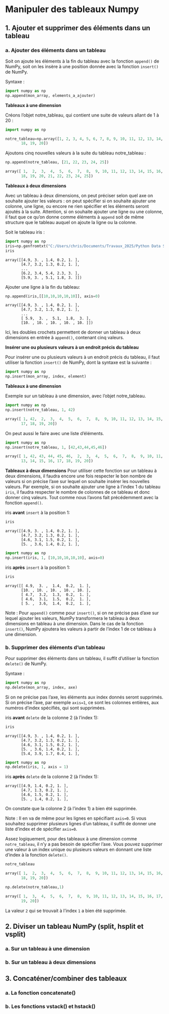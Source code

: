 # Manipuler des tableaux Numpy

## 1. Ajouter et supprimer des éléments dans un tableau

### a. Ajouter des éléments dans un tableau
Soit on ajoute les éléments à la fin du tableau avec la fonction ```append()``` de NumPy, 
soit on les insère à une position donnée avec la fonction ```insert()``` de NumPy.

Syntaxe :
```python
import numpy as np 
np.append(mon_array, elements_a_ajouter)
```

__Tableaux à une dimension__

Créons l’objet notre_tableau, qui contient une suite de valeurs allant de 1 à 20 :
```python
import numpy as np

notre_tableau=np.array([1, 2, 3, 4, 5, 6, 7, 8, 9, 10, 11, 12, 13, 14, 15, 16, 17, 
       18, 19, 20])
```

Ajoutons cinq nouvelles valeurs à la suite du tableau notre_tableau :
```python
np.append(notre_tableau, [21, 22, 23, 24, 25])

array([ 1,  2,  3,  4,  5,  6,  7,  8,  9, 10, 11, 12, 13, 14, 15, 16, 17,
       18, 19, 20, 21, 22, 23, 24, 25])
```

__Tableaux à deux dimensions__

Avec un tableau à deux dimensions, on peut préciser selon quel axe on souhaite ajouter les valeurs : on peut spécifier si on souhaite ajouter une colonne, une ligne, ou encore ne rien spécifier et les éléments seront ajoutés à la suite. Attention, si on souhaite ajouter une ligne ou une colonne, il faut que ce qu’on donne comme éléments à ```append``` soit de même structure que le tableau auquel on ajoute la ligne ou la colonne.

Soit le tableau iris :
```python
import numpy as np
iris=np.genfromtxt("C:/Users/chris/Documents/Travaux_2025/Python Data Science/Jeux_de_donnees/iris.csv", delimiter=";", skip_header=True)
iris
```
```
array([[4.9, 3. , 1.4, 0.2, 1. ],
       [4.7, 3.2, 1.3, 0.2, 1. ],
       ...
       [6.2, 3.4, 5.4, 2.3, 3. ],
       [5.9, 3. , 5.1, 1.8, 3. ]])
```

Ajouter une ligne à la fin du tableau: 
```python
np.append(iris,[[10,10,10,10,10]], axis=0)
```

```
array([[4.9, 3. , 1.4, 0.2, 1. ],
       [4.7, 3.2, 1.3, 0.2, 1. ],
       ...
       [ 5.9,  3. ,  5.1,  1.8,  3. ],
       [10. , 10. , 10. , 10. , 10. ]])
```

Ici, les doubles crochets permettent de donner un tableau à deux dimensions en entrée à ```append()```, contenant cinq valeurs.

__Insérer une ou plusieurs valeurs à un endroit précis du tableau__

Pour insérer une ou plusieurs valeurs à un endroit précis du tableau, il faut utiliser la fonction ```insert()``` de NumPy, dont la syntaxe est la suivante :
```python
import numpy as np 
np.insert(mon_array, index, element)
```

__Tableaux à une dimension__

Exemple sur un tableau à une dimension, avec l’objet notre_tableau.
```python
import numpy as np
np.insert(notre_tableau, 1, 42)

array([ 1, 42,  2,  3,  4,  5,  6,  7,  8,  9, 10, 11, 12, 13, 14, 15, 16,
       17, 18, 19, 20])
```

On peut aussi le faire avec une liste d’éléments.
```python
import numpy as np
np.insert(notre_tableau, 1, [42,43,44,45,46])

array([ 1, 42, 43, 44, 45, 46,  2,  3,  4,  5,  6,  7,  8,  9, 10, 11, 12,
       13, 14, 15, 16, 17, 18, 19, 20])
```

__Tableaux à deux dimensions__
Pour utiliser cette fonction sur un tableau à deux dimensions, il faudra encore une fois respecter le bon nombre de valeurs si on précise l’axe sur lequel on souhaite insérer les nouvelles valeurs. Par exemple, si on souhaite ajouter une ligne à l’index 1 du tableau ```iris```, il faudra respecter le nombre de colonnes de ce tableau et donc donner cinq valeurs. Tout comme nous l’avons fait précédemment avec la fonction ```append()```.

iris __avant__ ```insert``` à la position 1:
```python
iris
```
```
array([[4.9, 3. , 1.4, 0.2, 1. ],
       [4.7, 3.2, 1.3, 0.2, 1. ],
       [4.6, 3.1, 1.5, 0.2, 1. ],
       [5. , 3.6, 1.4, 0.2, 1. ],
```

```python
import numpy as np
np.insert(iris, 1, [10,10,10,10,10], axis=0)
```

iris __après__ ```insert``` à la position 1:
```python
iris
```
```
array([[ 4.9,  3. ,  1.4,  0.2,  1. ],
       [10. , 10. , 10. , 10. , 10. ],
       [ 4.7,  3.2,  1.3,  0.2,  1. ],
       [ 4.6,  3.1,  1.5,  0.2,  1. ],
       [ 5. ,  3.6,  1.4,  0.2,  1. ],
```

Note : Pour ```append()``` comme pour ```insert()```, si on ne précise pas d’axe sur lequel ajouter les valeurs, NumPy transformera le tableau à deux dimensions en tableau à une dimension. Dans le cas de la fonction ```insert()```, NumPy ajoutera les valeurs à partir de l’index 1 de ce tableau à une dimension.

### b. Supprimer des éléments d’un tableau
Pour supprimer des éléments dans un tableau, il suffit d’utiliser la fonction ```delete()``` de NumPy.

Syntaxe :
```python
import numpy as np 
np.delete(mon_array, index, axe)
```

Si on ne précise pas l’axe, les éléments aux index donnés seront supprimés. Si on précise l’axe, par exemple ```axis=1```, ce sont les colonnes entières, aux numéros d’index spécifiés, qui sont supprimées.

iris __avant__ ```delete``` de la colonne 2 (à l’index 1):
```python
iris
```
```
array([[4.9, 3. , 1.4, 0.2, 1. ],
       [4.7, 3.2, 1.3, 0.2, 1. ],
       [4.6, 3.1, 1.5, 0.2, 1. ],
       [5. , 3.6, 1.4, 0.2, 1. ],
       [5.4, 3.9, 1.7, 0.4, 1. ],
```

```python
import numpy as np
np.delete(iris, 1, axis = 1)
```

iris __après__ ```delete``` de la colonne 2 (à l’index 1):
```
array([[4.9, 1.4, 0.2, 1. ],
       [4.7, 1.3, 0.2, 1. ],
       [4.6, 1.5, 0.2, 1. ],
       [5. , 1.4, 0.2, 1. ],
```

On constate que la colonne 2 (à l’index 1) a bien été supprimée.

Note : 
Il en va de même pour les lignes en spécifiant ```axis=0```. Si vous souhaitez supprimer plusieurs lignes d’un tableau, il suffit de donner une liste d’index et de spécifier ```axis=0```.

Assez logiquement, pour des tableaux à une dimension comme ```notre_tableau```, il n’y a pas besoin de spécifier l’axe. Vous pouvez supprimer une valeur à un index unique ou plusieurs valeurs en donnant une liste d’index à la fonction ```delete()```.

```python
notre_tableau

array([ 1,  2,  3,  4,  5,  6,  7,  8,  9, 10, 11, 12, 13, 14, 15, 16, 17,
       18, 19, 20])
```

```python
np.delete(notre_tableau,1)

array([ 1,  3,  4,  5,  6,  7,  8,  9, 10, 11, 12, 13, 14, 15, 16, 17, 18,
       19, 20])
```

La valeur ```2``` qui se trouvait à l’index ```1``` a bien été supprimée.

## 2. Diviser un tableau NumPy (split, hsplit et vsplit)

### a. Sur un tableau à une dimension

### b. Sur un tableau à deux dimensions

## 3. Concaténer/combiner des tableaux

### a. La fonction concatenate()

### b. Les fonctions vstack() et hstack()
